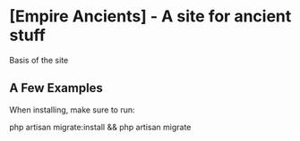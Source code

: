 # [Empire Ancients] - A site for ancient stuff

Basis of the site

## A Few Examples

When installing, make sure to run: 

php artisan migrate:install && php artisan migrate

